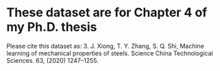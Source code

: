 # These dataset are for Chapter 4 of my Ph.D. thesis
Please cite this dataset as: 3.	J. Xiong, T. Y. Zhang, S. Q. Shi, Machine learning of mechanical properties of steels. Science China Technological Sciences. 63, (2020) 1247–1255.
